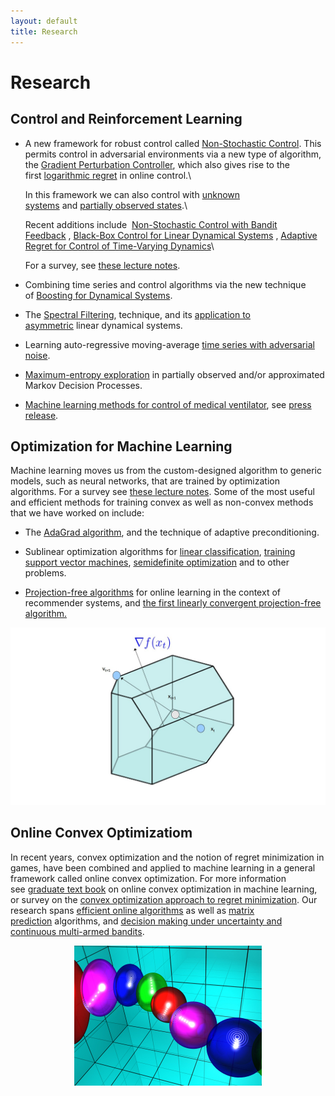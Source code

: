 ```yaml
---
layout: default
title: Research
---
```


# Research

## Control and Reinforcement Learning

- A new framework for robust control called [Non-Stochastic Control](https://sites.google.com/view/cos59x-cct/lecture-notes). This permits control in adversarial environments via a new type of algorithm, the [Gradient Perturbation Controller](https://arxiv.org/abs/1902.08721), which also gives rise to the first [logarithmic regret](https://arxiv.org/abs/1909.05062) in online control.\

  In this framework we can also control with [unknown systems](https://arxiv.org/abs/1911.12178) and [partially observed states](https://arxiv.org/abs/2001.09254).\

  Recent additions include  [Non-Stochastic Control with Bandit Feedback](https://arxiv.org/pdf/2008.05523) , [Black-Box Control for Linear Dynamical Systems](https://arxiv.org/pdf/2007.06650) , [Adaptive Regret for Control of Time-Varying Dynamics](https://arxiv.org/pdf/2007.04393)\

  For a survey, see [these lecture notes](https://sites.google.com/view/cos59x-cct/lecture-notes).

- Combining time series and control algorithms via the new technique of [Boosting for Dynamical Systems](https://arxiv.org/abs/1906.08720).

- The [Spectral Filtering](https://arxiv.org/abs/1711.00946), technique, and its [application to asymmetric](https://arxiv.org/abs/1802.03981) linear dynamical systems.

- Learning auto-regressive moving-average [time series with adversarial noise](http://proceedings.mlr.press/v30/Anava13.pdf).

- [Maximum-entropy exploration](https://arxiv.org/abs/1812.02690) in partially observed and/or approximated Markov Decision Processes.

- [Machine learning methods for control of medical ventilator](https://arxiv.org/abs/2102.06779), see [press release](https://www.cs.princeton.edu/news/engineering-and-artificial-intelligence-combine-safeguard-patients%E2%80%99-lives).

## Optimization for Machine Learning

Machine learning moves us from the custom-designed algorithm to generic models, such as neural networks, that are trained by optimization algorithms. For a survey see [these lecture notes](https://arxiv.org/abs/1909.03550). Some of the most useful and efficient methods for training convex as well as non-convex methods that we have worked on include:

- The [AdaGrad algorithm](http://www.jmlr.org/papers/volume12/duchi11a/duchi11a.pdf), and the technique of adaptive preconditioning.

- Sublinear optimization algorithms for [linear classification](https://arxiv.org/abs/1010.4408), [training support vector machines](http://papers.nips.cc/paper/4359-beating-sgd-learning-svms-in-sublinear-time), [semidefinite optimization](http://arxiv.org/abs/1208.5211) and to other problems.

- [Projection-free algorithms](https://arxiv.org/abs/1206.4657) for online learning in the context of recommender systems, and [the first linearly convergent projection-free algorithm.](http://arxiv.org/abs/1301.4666)

![projection-free](/research/projection-free.jpg)

## Online Convex Optimizatiom

In recent years, convex optimization and the notion of regret minimization in games, have been combined and applied to machine learning in a general framework called online convex optimization. For more information see [graduate text book](http://ocobook.cs.princeton.edu/) on online convex optimization in machine learning, or survey on the [convex optimization approach to regret minimization](https://pdfs.semanticscholar.org/cea0/1bd3c778418117f447417f7c457eac94f992.pdf). Our research spans [efficient online algorithms](https://dl.acm.org/citation.cfm?id=1296051) as well as [matrix prediction](https://arxiv.org/abs/1204.0136) algorithms, and [decision making under uncertainty and continuous multi-armed bandits](https://ieeexplore.ieee.org/document/6191328?arnumber=6191328).

<p align="center">
  <img src="/research/cover.jpg">
</p>

